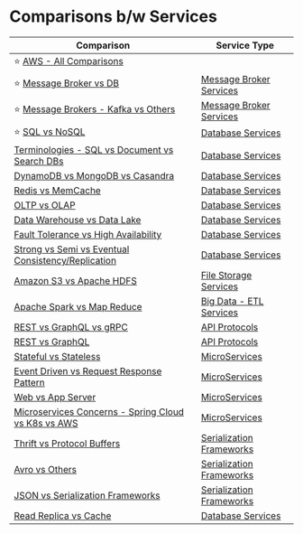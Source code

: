 # Comparisons b/w Services

| Comparison                                                                                                            | Service Type                                                       |
|-----------------------------------------------------------------------------------------------------------------------|--------------------------------------------------------------------|
| :star: [AWS - All Comparisons](2_AWSServices/AWS-All-Comparisons.md)                                                  |                                                                    |
| :star: [Message Broker vs DB](4_MessageBrokersEDA/MessageBrokerVsDB.md)                                               | [Message Broker Services](4_MessageBrokersEDA)                     |
| :star: [Message Brokers - Kafka vs Others](4_MessageBrokersEDA/KafkaVsRabbitMQVsSQSVsSNS.md)                          | [Message Broker Services](4_MessageBrokersEDA)                     |
| :star: [SQL vs NoSQL](3_DatabaseServices/SQLvsNoSQL/Readme.md)                                                        | [Database Services](3_DatabaseServices)                            |
| [Terminologies - SQL vs Document vs Search DBs](3_DatabaseServices/SQLvsNoSQL/TermsComparisons.md)                    | [Database Services](3_DatabaseServices)                            |
| [DynamoDB vs MongoDB vs Casandra](3_DatabaseServices/NoSQL-Databases/DynamoDBVsMongoDBVsCasandra.md)                  | [Database Services](3_DatabaseServices)                            |
| [Redis vs MemCache](3_DatabaseServices/In-Memory-Databases/RedisVsMemcache.md)                                        | [Database Services](3_DatabaseServices)                            |
| [OLTP vs OLAP](3_DatabaseServices/OLTPvsOTAP.md)                                                                      | [Database Services](3_DatabaseServices)                            |
| [Data Warehouse vs Data Lake](6_BigDataServices/StorageDBs/Glossaries/DataWarehousesVsLake.md)                        | [Database Services](3_DatabaseServices)                            |
| [Fault Tolerance vs High Availability](7_PropertiesDistributedSystem/Reliability/FaultToleranceVsHighAvailability.md) | [Database Services](3_DatabaseServices)                            |
| [Strong vs Semi vs Eventual Consistency/Replication](3_DatabaseServices/Consistency&Replication/Readme.md)            | [Database Services](3_DatabaseServices)                            |
| [Amazon S3 vs Apache HDFS](11_FileStorageServicesHDFS/HDFSVsS3.md)                                                    | [File Storage Services](11_FileStorageServicesHDFS)                |
| [Apache Spark vs Map Reduce](6_BigDataServices/ETLServices/ApacheSparkVsMapReduce.md)                                 | [Big Data - ETL Services](6_BigDataServices/ETLServices/)          |
| [REST vs GraphQL vs gRPC](8_APIProtocols/Readme.md)                                                                   | [API Protocols](8_APIProtocols/Readme.md)                          |
| [REST vs GraphQL](8_APIProtocols/RESTvsGraphQL.md)                                                                    | [API Protocols](8_APIProtocols/Readme.md)                          |
| [Stateful vs Stateless](7_PropertiesDistributedSystem/StatefulVsStateless.md)                                         | [MicroServices](5_MicroServicesSOA)                                |
| [Event Driven vs Request Response Pattern](4_MessageBrokersEDA/EventDrivenVsRequestResponsePattern.md)                | [MicroServices](5_MicroServicesSOA)                                |
| [Web vs App Server](7_PropertiesDistributedSystem/WebVsAppServer.md)                                                  | [MicroServices](5_MicroServicesSOA)                                |
| [Microservices Concerns - Spring Cloud vs K8s vs AWS](5_MicroServicesSOA/SpringCloudVsK8sVsAWS.md)                    | [MicroServices](5_MicroServicesSOA)                                |
| [Thrift vs Protocol Buffers](8_APIProtocols/SerializationFrameworks/ProtoBuffersVsThrift.md)                          | [Serialization Frameworks](8_APIProtocols/SerializationFrameworks) |
| [Avro vs Others](8_APIProtocols/SerializationFrameworks/AvroVsOthers.md)                                              | [Serialization Frameworks](8_APIProtocols/SerializationFrameworks) |
| [JSON vs Serialization Frameworks](8_APIProtocols/DataInterchangeFormats/JSONVsSerializationFrameworks.md)            | [Serialization Frameworks](8_APIProtocols/SerializationFrameworks) |
| [Read Replica vs Cache](3_DatabaseServices/SQL-Databases/ReadReplicaVsCache.md)                                       | [Database Services](3_DatabaseServices)                            |